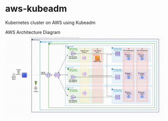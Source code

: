 # aws-kubeadm
Kubernetes cluster on AWS using Kubeadm

AWS Architecture Diagram
![Preview](https://raw.githubusercontent.com/piyushkashyap2001/aws-kubeadm/main/aws-kubeadm.jpg)
